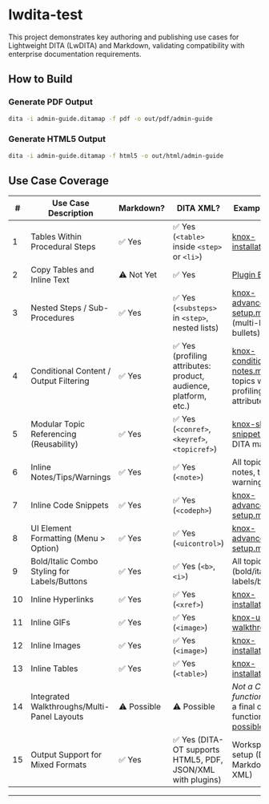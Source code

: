 # lwdita-test

This project demonstrates key authoring and publishing use cases for Lightweight DITA (LwDITA) and Markdown, validating compatibility with enterprise documentation requirements.

## How to Build

### Generate PDF Output
```sh
dita -i admin-guide.ditamap -f pdf -o out/pdf/admin-guide
```

### Generate HTML5 Output
```sh
dita -i admin-guide.ditamap -f html5 -o out/html/admin-guide
```

## Use Case Coverage

| # | Use Case Description | Markdown? | DITA XML? | Example File(s) |
|---|----------------------|----------|----------------------------|------------------|
| 1 | Tables Within Procedural Steps | ✅ Yes | ✅ Yes (`<table>` inside `<step>` or `<li>`) | [knox-installation.md](topics/recovery/knox-installation.md) |
| 2 | Copy Tables and Inline Text | ⚠️ Not Yet | ✅ Yes | [Plugin Example](https://github.com/oxygenxml/web-author-sample-plugins/tree/master/web-author-paste-actions) |
| 3 | Nested Steps / Sub-Procedures | ✅ Yes | ✅ Yes (`<substeps>` in `<step>`, nested lists) | [knox-advanced-setup.md](topics/recovery/knox-advanced-setup.md) (multi-level bullets) |
| 4 | Conditional Content / Output Filtering | ✅ Yes | ✅ Yes (profiling attributes: product, audience, platform, etc.) | [knox-conditional-notes.md](topics/recovery/knox-conditional-notes.md), DITA topics with profiling attributes |
| 5 | Modular Topic Referencing (Reusability) | ✅ Yes | ✅ Yes (`<conref>`, `<keyref>`, `<topicref>`) | [knox-shared-snippets.md](topics/recovery/knox-shared-snippets.md), DITA maps |
| 6 | Inline Notes/Tips/Warnings | ✅ Yes | ✅ Yes (`<note>`) | All topics (inline notes, tips, warnings) |
| 7 | Inline Code Snippets | ✅ Yes | ✅ Yes (`<codeph>`) | [knox-advanced-setup.md](topics/recovery/knox-advanced-setup.md) |
| 8 | UI Element Formatting (Menu > Option) | ✅ Yes | ✅ Yes (`<uicontrol>`) | [knox-advanced-setup.md](topics/recovery/knox-advanced-setup.md) |
| 9 | Bold/Italic Combo Styling for Labels/Buttons | ✅ Yes | ✅ Yes (`<b>`, `<i>`) | All topics (bold/italic for labels/buttons) |
| 10 | Inline Hyperlinks | ✅ Yes | ✅ Yes (`<xref>`) | [knox-installation.md](topics/recovery/knox-installation.md) |
| 11 | Inline GIFs | ✅ Yes | ✅ Yes (`<image>`) |  [knox-ui-walkthrough.md](topics/recovery/knox-ui-walkthrough.md) |
| 12 | Inline Images | ✅ Yes | ✅ Yes (`<image>`) |  [knox-installation.md](topics/recovery/knox-installation.md) |
| 13 | Inline Tables | ✅ Yes | ✅ Yes (`<table>`) | [knox-installation.md](topics/recovery/knox-installation.md) |
| 14 | Integrated Walkthroughs/Multi-Panel Layouts | ⚠️ Possible | ⚠️ Possible | *Not a CMS function* This is a final output function [but is possible](https://github.com/austinrappa78/lwdita-test/blob/main/topics/recovery/knox-ui-walkthrough.md) |
| 15 | Output Support for Mixed Formats | ✅ Yes | ✅ Yes (DITA-OT supports HTML5, PDF, JSON/XML with plugins) | Workspace setup (DITA-OT, Markdown+DITA XML) |

---
